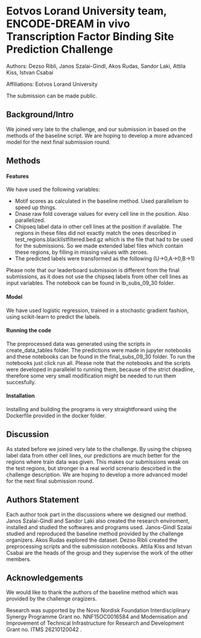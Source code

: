 # Eotvos Lorand University team, ENCODE-DREAM in vivo Transcription Factor Binding Site Prediction Challenge

Authors: Dezso Ribli, Janos Szalai-Gindl, Akos Rudas, Sandor Laki, Attila Kiss, Istvan Csabai

Affiliations: Eotvos Lorand University

The submission can be made public.

## Background/Intro

We joined very late to the challenge, and our submission in based on the methods of the baseline script. We are hoping to develop a more advanced model for the next final submission round.


## Methods

#### Features

We have used the following variables:
- Motif scores as calculated in the baseline method. Used parallelism to speed up things.
- Dnase raw fold coverage values for every cell line in the position. Also parallelized.
- Chipseq label data in other cell lines at the position if available. The regions in these files did not exactly match the ones described in test_regions.blacklistfiltered.bed.gz which is the file that had to be used for the submissions. So we made extended label files which contain these regions, by filling in missing values with zeroes.
- The predicted labels were transformed as the following (U->0,A->0,B->1)

Please note that our leaderboard submission is different from the final submissions, as it does not use the chipseq labels from other cell lines as input variables. The notebook can be found in lb_subs_09_30 folder.

#### Model
We have used logistic regression, trained in a stochastic gradient fashion, using scikit-learn to predict the labels.

#### Running the code
The preprocessed data was generated using the scripts in create_data_tables folder.  The predictions were made in jupyter notebooks and these notebooks can be found in the final_subs_09_30 folder. To run the notebooks just click run all.  Please note that the notebooks and the scripts were developed in parallelel to running them, because of the strict deadline, therefore some very small modification might be needed to run them succesfully.

#### Installation
Installing and building the programs is very straightforward using the Dockerfile provided in the docker folder.



## Discussion 

As stated before we joined very late to the challenge. By using the chipseq label data from other cell lines, our predictions are much better for the regions where train data was given. This makes our submissions weak on the test regions, but stronger in a real world screnario descirbed in the challenge description. We are hoping to develop a more advanced model for the next final submission round. 

## Authors Statement

Each author took part in the discussions where we designed our method. Janos Szalai-Gindl and Sandor Laki  also created the research enviroment, installed and studied the softwares and programs used. Janos-Gindl Szalai studied and reproduced the baseline method provided by the challenge organizers. Akos Rudas explored the dataset. Dezso Ribli created the preprocessing scripts and the submission notebooks. Attila Kiss and Istvan Csabai are the heads of the group and they supervise the work of the other members.

## Acknowledgements

We would like to thank the authors of the baseline method which was provided by the challenge oragizers.

Research was supported by the Novo Nordisk Foundation Interdisciplinary Synergy Programme Grant no.  NNF15OC0016584 and Modernisation and Improvement of Technical Infrastructure for Research and Development Grant no. ITMS 26210120042 .


